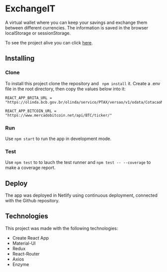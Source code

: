 # ExchangeIT

A virtual wallet where you can keep your savings and exchange them between different currencies. The information is saved in the browser localStorage or sessionStorage. 

To see the project alive you can click [here](https://exchangeit.netlify.com/).

## Installing

### Clone
To install this project clone the repository and ``` npm install``` it. Create a .env file in the root directory, then copy the values below into it:

```
REACT_APP_BRITA_URL = "https://olinda.bcb.gov.br/olinda/servico/PTAX/versao/v1/odata/CotacaoMoedaPeriodo(moeda=@moeda,dataInicial=@dataInicial,dataFinalCotacao=@dataFinalCotacao)"

REACT_APP_BITCOIN_URL = "https://www.mercadobitcoin.net/api/BTC/ticker/"
```

### Run

Use ```npm start``` to run the app in development mode.

### Test

Use ```npm test``` to to lauch the test runner and ```npm test -- --coverage``` to make a coverage report.

## Deploy

The app was deployed in Netlify using continuous deployment, connected with the Github repository.


## Technologies

This project was made with the following technologies:

- Create React App
- Material-UI
- Redux
- React-Router
- Axios
- Enzyme
